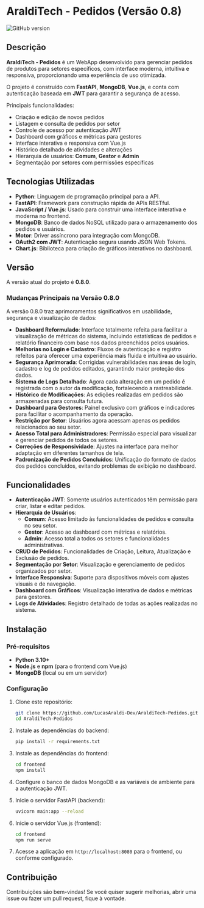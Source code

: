 # AraldiTech - Pedidos (Versão 0.8) 
![GitHub version](https://img.shields.io/badge/version-0.8.0-blue)

## Descrição
**AraldiTech - Pedidos** é um WebApp desenvolvido para gerenciar pedidos de produtos para setores específicos, com interface moderna, intuitiva e responsiva, proporcionando uma experiência de uso otimizada.

O projeto é construído com **FastAPI**, **MongoDB**, **Vue.js**, e conta com autenticação baseada em **JWT** para garantir a segurança de acesso.

Principais funcionalidades:
- Criação e edição de novos pedidos
- Listagem e consulta de pedidos por setor
- Controle de acesso por autenticação JWT
- Dashboard com gráficos e métricas para gestores
- Interface interativa e responsiva com Vue.js
- Histórico detalhado de atividades e alterações
- Hierarquia de usuários: **Comum**, **Gestor** e **Admin**
- Segmentação por setores com permissões específicas

## Tecnologias Utilizadas
- **Python**: Linguagem de programação principal para a API.
- **FastAPI**: Framework para construção rápida de APIs RESTful.
- **JavaScript / Vue.js**: Usado para construir uma interface interativa e moderna no frontend.
- **MongoDB**: Banco de dados NoSQL utilizado para o armazenamento dos pedidos e usuários.
- **Motor**: Driver assíncrono para integração com MongoDB.
- **OAuth2 com JWT**: Autenticação segura usando JSON Web Tokens.
- **Chart.js**: Biblioteca para criação de gráficos interativos no dashboard.

## Versão  
A versão atual do projeto é **0.8.0**.

### Mudanças Principais na Versão 0.8.0  
A versão 0.8.0 traz aprimoramentos significativos em usabilidade, segurança e visualização de dados:

- **Dashboard Reformulado**: Interface totalmente refeita para facilitar a visualização de métricas do sistema, incluindo estatísticas de pedidos e relatório financeiro com base nos dados preenchidos pelos usuários.
- **Melhorias no Login e Cadastro**: Fluxos de autenticação e registro refeitos para oferecer uma experiência mais fluida e intuitiva ao usuário.
- **Segurança Aprimorada**: Corrigidas vulnerabilidades nas áreas de login, cadastro e log de pedidos editados, garantindo maior proteção dos dados.
- **Sistema de Logs Detalhado**: Agora cada alteração em um pedido é registrada com o autor da modificação, fortalecendo a rastreabilidade.
- **Histórico de Modificações**: As edições realizadas em pedidos são armazenadas para consulta futura.
- **Dashboard para Gestores**: Painel exclusivo com gráficos e indicadores para facilitar o acompanhamento da operação.
- **Restrição por Setor**: Usuários agora acessam apenas os pedidos relacionados ao seu setor.
- **Acesso Total para Administradores**: Permissão especial para visualizar e gerenciar pedidos de todos os setores.
- **Correções de Responsividade**: Ajustes na interface para melhor adaptação em diferentes tamanhos de tela.
- **Padronização de Pedidos Concluídos**: Unificação do formato de dados dos pedidos concluídos, evitando problemas de exibição no dashboard.


## Funcionalidades
- **Autenticação JWT**: Somente usuários autenticados têm permissão para criar, listar e editar pedidos.
- **Hierarquia de Usuários**:
  - **Comum**: Acesso limitado às funcionalidades de pedidos e consulta no seu setor.
  - **Gestor**: Acesso ao dashboard com métricas e relatórios.
  - **Admin**: Acesso total a todos os setores e funcionalidades administrativas.
- **CRUD de Pedidos**: Funcionalidades de Criação, Leitura, Atualização e Exclusão de pedidos.
- **Segmentação por Setor**: Visualização e gerenciamento de pedidos organizados por setor.
- **Interface Responsiva**: Suporte para dispositivos móveis com ajustes visuais e de navegação.
- **Dashboard com Gráficos**: Visualização interativa de dados e métricas para gestores.
- **Logs de Atividades**: Registro detalhado de todas as ações realizadas no sistema.

## Instalação

### Pré-requisitos
- **Python 3.10+**
- **Node.js** e **npm** (para o frontend com Vue.js)
- **MongoDB** (local ou em um servidor)

### Configuração
1. Clone este repositório:
    ```bash
    git clone https://github.com/LucasAraldi-Dev/AraldiTech-Pedidos.git
    cd AraldiTech-Pedidos
    ```

2. Instale as dependências do backend:
    ```bash
    pip install -r requirements.txt
    ```

3. Instale as dependências do frontend:
    ```bash
    cd frontend
    npm install
    ```

4. Configure o banco de dados MongoDB e as variáveis de ambiente para a autenticação JWT.

5. Inicie o servidor FastAPI (backend):
    ```bash
    uvicorn main:app --reload
    ```

6. Inicie o servidor Vue.js (frontend):
    ```bash
    cd frontend
    npm run serve
    ```

7. Acesse a aplicação em `http://localhost:8080` para o frontend, ou conforme configurado.

## Contribuição
Contribuições são bem-vindas! Se você quiser sugerir melhorias, abrir uma issue ou fazer um pull request, fique à vontade.